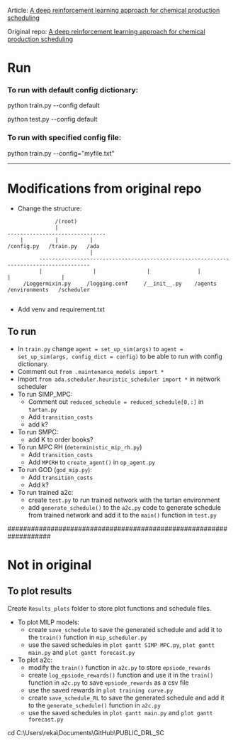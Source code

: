 Article: [A deep reinforcement learning approach for chemical production scheduling](https://www.sciencedirect.com/science/article/pii/S0098135420301599#fn0002)

Original repo:  [A deep reinforcement learning approach for chemical production scheduling](https://www.sciencedirect.com/science/article/pii/S0098135420301599#fn0002)

# Run

### To run with default config dictionary:

python train.py --config default

python test.py --config default

### To run with specified config file:

python train.py --config="myfile.txt"

---

# Modifications from original repo
- Change the structure:
```
               /(root)
               |
-------------------------------
    |          |          |           
/config.py   /train.py   /ada    
                          |
          --------------------------------------------------------------------------------------
          |                |                |               |         |                |
     /Loggermixin.py     /logging.conf     /__init__.py    /agents    /environments   /scheduler
  
  ```

- Add venv and requirement.txt

## To run
- In `train.py` change `agent = set_up_sim(args)` to `agent = set_up_sim(args, config_dict = config)` to be able to run with config dictionary.
- Comment out `from .maintenance_models import * `
- Import `from ada.scheduler.heuristic_scheduler import *` in network scheduler
- To run SIMP_MPC:
    - Comment out `reduced_schedule = reduced_schedule[0,:]` in `tartan.py`
    - Add `transition_costs`
    - add k? 
- To run SMPC:
    - add K to order books?
- To run MPC RH (`deterministic_mip_rh.py`)
    - Add `transition_costs`
    - Add `MPCRH` to `create_agent()` in `op_agent.py`
- To run GOD (`god_mip.py`):
    - Add `transition_costs`
    - Add k?
- To run trained a2c:
    - create `test.py` to run trained network with the tartan environment
    - add `generate_schedule()` to the `a2c.py` code to generate schedule from trained network and add it to the `main()` function in `test.py`
    


###################################################################
# Not in original

## To plot results
Create `Results_plots` folder to store plot functions and schedule files.
- To plot MILP models:
    - create `save_schedule` to save the generated schedule and add it to the `train()` function in `mip_scheduler.py`
    - use the saved schedules in `plot gantt SIMP MPC.py`, `plot gantt main.py` and  `plot gantt forecast.py` 
- To plot a2c:
    - modify the `train()` function in `a2c.py` to store `epsiode_rewards`
    - create `log_epsiode_rewards()` function and use it in the `train()` function in `a2c.py` to save `epsiode_rewards` as a csv file
    - use the saved rewards in `plot training curve.py` 
    - create `save_schedule_RL` to save the generated schedule and add it to the `generate_schedule()` function in `a2c.py`
    - use the saved schedules in `plot gantt main.py` and  `plot gantt forecast.py` 



  

cd C:\Users\reka\Documents\GitHub\PUBLIC_DRL_SC